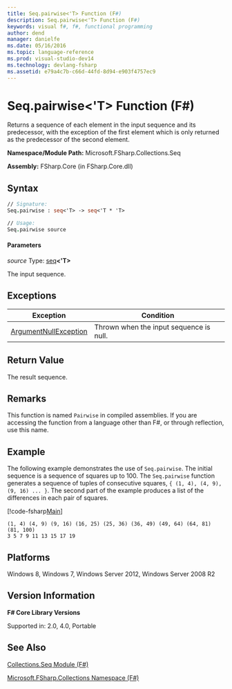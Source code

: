 ```yaml
---
title: Seq.pairwise<'T> Function (F#)
description: Seq.pairwise<'T> Function (F#)
keywords: visual f#, f#, functional programming
author: dend
manager: danielfe
ms.date: 05/16/2016
ms.topic: language-reference
ms.prod: visual-studio-dev14
ms.technology: devlang-fsharp
ms.assetid: e79a4c7b-c66d-44fd-8d94-e903f4757ec9
---
```


# Seq.pairwise<'T> Function (F#)

Returns a sequence of each element in the input sequence and its predecessor, with the exception of the first element which is only returned as the predecessor of the second element.

**Namespace/Module Path:** Microsoft.FSharp.Collections.Seq

**Assembly:** FSharp.Core (in FSharp.Core.dll)


## Syntax

```fsharp
// Signature:
Seq.pairwise : seq<'T> -> seq<'T * 'T>

// Usage:
Seq.pairwise source
```

#### Parameters
*source*
Type: [seq](https://msdn.microsoft.com/library/2f0c87c6-8a0d-4d33-92a6-10d1d037ce75)**&lt;'T&gt;**


The input sequence.

## Exceptions

|Exception|Condition|
|----|----|
|[ArgumentNullException](https://msdn.microsoft.com/library/system.argumentnullexception.aspx)|Thrown when the input sequence is null.|

## Return Value

The result sequence.

## Remarks
This function is named `Pairwise` in compiled assemblies. If you are accessing the function from a language other than F#, or through reflection, use this name.

## Example

The following example demonstrates the use of `Seq.pairwise`. The initial sequence is a sequence of squares up to 100. The `Seq.pairwise` function generates a sequence of tuples of consecutive squares, `{ (1, 4), (4, 9), (9, 16) ... }`. The second part of the example produces a list of the differences in each pair of squares.

[!code-fsharp[Main](~/samples/snippets/fsharp/fssequences/snippet18.fs)]

```
(1, 4) (4, 9) (9, 16) (16, 25) (25, 36) (36, 49) (49, 64) (64, 81) (81, 100)
3 5 7 9 11 13 15 17 19
```

## Platforms
Windows 8, Windows 7, Windows Server 2012, Windows Server 2008 R2


## Version Information
**F# Core Library Versions**

Supported in: 2.0, 4.0, Portable

## See Also
[Collections.Seq Module &#40;F&#35;&#41;](Collections.Seq-Module-%5BFSharp%5D.md)

[Microsoft.FSharp.Collections Namespace &#40;F&#35;&#41;](Microsoft.FSharp.Collections-Namespace-%5BFSharp%5D.md)
